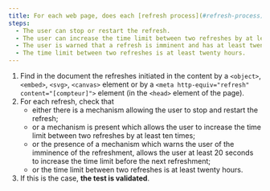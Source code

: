 ```yaml
---
title: For each web page, does each [refresh process](#refresh-process) (`<object>` tag, `<embed>` tag, `<svg>` tag, `<canvas>` tag, `<meta>` tag) meet one of these conditions (excluding special cases)?
steps:
  - The user can stop or restart the refresh.
  - The user can increase the time limit between two refreshes by at least ten times.
  - The user is warned that a refresh is imminent and has at least twenty seconds to increase the time limit before the next refresh.
  - The time limit between two refreshes is at least twenty hours.
---
```


1. Find in the document the refreshes initiated in the content by a `<object>`, `<embed>`, `<svg>`, `<canvas>` element or by a `<meta http-equiv="refresh" content="[compteur]">` element (in the `<head>` element of the page).
2. For each refresh, check that
   - either there is a mechanism allowing the user to stop and restart the refresh;
   - or a mechanism is present which allows the user to increase the time limit between two refreshes by at least ten times;
   - or the presence of a mechanism which warns the user of the imminence of the refreshment, allows the user at least 20 seconds to increase the time limit before the next refreshment;
   - or the time limit between two refreshes is at least twenty hours.
3. If this is the case, **the test is validated**.
